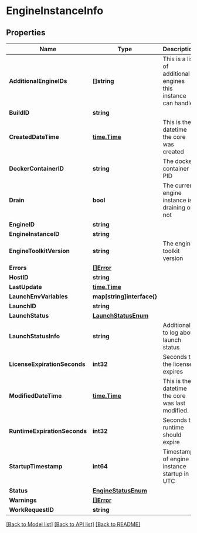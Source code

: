 # EngineInstanceInfo

## Properties

Name | Type | Description | Notes
------------ | ------------- | ------------- | -------------
**AdditionalEngineIDs** | **[]string** | This is a list of additional engines this instance can handle | [optional] 
**BuildID** | **string** |  | [optional] 
**CreatedDateTime** | [**time.Time**](time.Time.md) | This is the datetime the core was created | [optional] 
**DockerContainerID** | **string** | The docker container PID | [optional] 
**Drain** | **bool** | The current engine instance is draining or not | [optional] 
**EngineID** | **string** |  | [optional] 
**EngineInstanceID** | **string** |  | [optional] 
**EngineToolkitVersion** | **string** | The engine toolkit version | [optional] 
**Errors** | [**[]Error**](Error.md) |  | [optional] 
**HostID** | **string** |  | [optional] 
**LastUpdate** | [**time.Time**](time.Time.md) |  | [optional] 
**LaunchEnvVariables** | **map[string]interface{}** |  | [optional] 
**LaunchID** | **string** |  | [optional] 
**LaunchStatus** | [**LaunchStatusEnum**](LaunchStatusEnum.md) |  | [optional] 
**LaunchStatusInfo** | **string** | Additional to log about launch status | [optional] 
**LicenseExpirationSeconds** | **int32** | Seconds till the license expires | [optional] 
**ModifiedDateTime** | [**time.Time**](time.Time.md) | This is the datetime the core was last modified. | [optional] 
**RuntimeExpirationSeconds** | **int32** | Seconds till runtime should expire | [optional] 
**StartupTimestamp** | **int64** | Timestamp of engine instance startup in UTC | [optional] 
**Status** | [**EngineStatusEnum**](EngineStatusEnum.md) |  | [optional] 
**Warnings** | [**[]Error**](Error.md) |  | [optional] 
**WorkRequestID** | **string** |  | [optional] 

[[Back to Model list]](../README.md#documentation-for-models) [[Back to API list]](../README.md#documentation-for-api-endpoints) [[Back to README]](../README.md)


